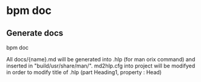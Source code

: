 # bpm doc

## Generate docs

bpm doc

All docs/{name}.md will be generated into .hlp (for man orix command) and inserted in "build/usr/share/man/".
md2hlp.cfg into project will be modifyed in order to modify title of .hlp (part Heading1, property : Head)

